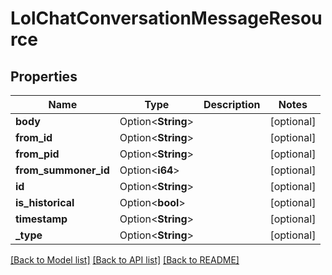 # LolChatConversationMessageResource

## Properties

Name | Type | Description | Notes
------------ | ------------- | ------------- | -------------
**body** | Option<**String**> |  | [optional]
**from_id** | Option<**String**> |  | [optional]
**from_pid** | Option<**String**> |  | [optional]
**from_summoner_id** | Option<**i64**> |  | [optional]
**id** | Option<**String**> |  | [optional]
**is_historical** | Option<**bool**> |  | [optional]
**timestamp** | Option<**String**> |  | [optional]
**_type** | Option<**String**> |  | [optional]

[[Back to Model list]](../README.md#documentation-for-models) [[Back to API list]](../README.md#documentation-for-api-endpoints) [[Back to README]](../README.md)


